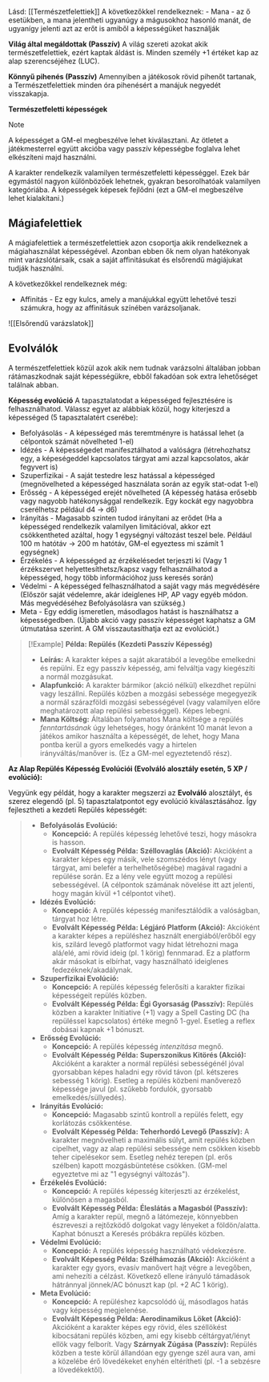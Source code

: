Lásd: [[Természetfelettiek]]
A következőkkel rendelkeznek:
	- Mana - az ő esetükben, a mana jelentheti ugyanúgy a mágusokhoz hasonló manát, de ugyanígy jelenti azt az erőt is amiből a képességüket használják

**Világ által megáldottak (Passzív)**
A világ szereti azokat akik természetfelettiek, ezért kaptak áldást is. Minden személy +1 értéket kap az alap szerencséjéhez (LUC).

**Könnyű pihenés (Passzív)**
Amennyiben a játékosok rövid pihenőt tartanak, a Természetfelettiek minden óra pihenésért a manájuk negyedét visszakapja.

**Természetfeletti képességek**
>[!Note]
>A képességet a GM-el megbeszélve lehet kiválasztani. Az ötletet a játékmesterrel együtt akcióba vagy passzív képességbe foglalva lehet elkészíteni majd használni.

A karakter rendelkezik valamilyen természetfeletti képességgel. Ezek bár egymástól nagyon különbözőek lehetnek, gyakran besorolhatóak valamilyen kategóriába.  A képességek képesek fejlődni (ezt a GM-el megbeszélve lehet kialakítani.)

## Mágiafelettiek
A mágiafelettiek a természetfelettiek azon csoportja akik rendelkeznek a mágiahasználat képességével. Azonban ebben ők nem olyan hatékonyak mint varázslótársaik, csak a saját affinitásukat és elsőrendű mágiájukat tudják használni.

A következőkkel rendelkeznek még:
- Affinitás - Ez egy kulcs, amely a manájukkal együtt lehetővé teszi számukra, hogy az affinitásuk színében varázsoljanak.

![[Elsőrendű varázslatok]]

## Evolválók
A természetfelettiek közül azok akik nem tudnak varázsolni általában jobban rátámaszkodnak saját képességükre, ebből fakadóan sok extra lehetőséget találnak abban.

**Képesség evolúció**
A tapasztalatodat a képességed fejlesztésére is felhasználhatod. Válassz egyet az alábbiak közül, hogy kiterjeszd a képességed (5 tapasztalatért cserébe):
- Befolyásolás - A képességed más teremtményre is hatással lehet (a célpontok számát növelheted 1-el)
- Idézés - A képességedet manifesztálhatod a valóságra (létrehozhatsz egy, a képeségeddel kapcsolatos tárgyat ami azzal kapcsolatos, akár fegyvert is)
- Szuperfizikai - A saját testedre lesz hatással a képességed (megnövelheted a képességed használata során az egyik stat-odat 1-el)
- Erősség - A képességed erejét növelheted (A képesség hatása erősebb vagy nagyobb hatékonysággal rendelkezik. Egy kockát egy nagyobbra cserélhetsz például d4 -> d6)
- Irányítás - Magasabb szinten tudod irányítani az erődet (Ha a képességed rendelkezik valamilyen limitációval, akkor ezt csökkentheted azáltal, hogy 1 egységnyi változást teszel bele. Például 100 m hatótáv -> 200 m hatótáv, GM-el egyeztess mi számít 1 egységnek)
- Érzékelés - A képességed az érzékelésedet terjeszti ki (Vagy 1 érzékszervet helyettesíthetsz/kapsz vagy felhasználhatod a képességed, hogy több információhoz juss keresés során)
- Védelmi - A képességed felhasználhatod a saját vagy más megvédésére (Először saját védelemre, akár ideiglenes HP, AP vagy egyéb módon. Más megvédéséhez Befolyásolásra van szükség.)
- Meta - Egy eddig ismeretlen, másodlagos hatást is használhatsz a képességedben. (Újabb akció vagy passzív képességet kaphatsz a GM útmutatása szerint. A GM visszautasíthatja ezt az evolúciót.)

>[!Example]
>**Példa: Repülés (Kezdeti Passzív Képesség)**
>
>- **Leírás:** A karakter képes a saját akaratából a levegőbe emelkedni és repülni. Ez egy passzív képesség, ami felváltja vagy kiegészíti a normál mozgásukat.
>- **Alapfunkció:** A karakter bármikor (akció nélkül) elkezdhet repülni vagy leszállni. Repülés közben a mozgási sebessége megegyezik a normál szárazföldi mozgási sebességével (vagy valamilyen előre meghatározott alap repülési sebességgel). Képes lebegni.
>- **Mana Költség:** Általában folyamatos Mana költsége a repülés _fenntartásának_ úgy lehetséges, hogy óránként 10 manát levon a játékos amikor használta a képességét, de lehet, hogy Mana pontba kerül a gyors emelkedés vagy a hirtelen irányváltás/manőver is. (Ez a GM-mel egyeztetendő rész).
>
**Az Alap Repülés Képesség Evolúciói (Evolváló alosztály esetén, 5 XP / evolúció):**
>
Vegyünk egy példát, hogy a karakter megszerzi az **Evolváló** alosztályt, és szerez elegendő (pl. 5) tapasztalatpontot egy evolúció kiválasztásához. Így fejlesztheti a kezdeti Repülés képességét:
>
>- **Befolyásolás Evolúció:**
 >   - **Koncepció:** A repülés képesség lehetővé teszi, hogy másokra is hasson.
 >   - **Evolvált Képesség Példa:** **Széllovaglás (Akció):** Akcióként a karakter képes egy másik, vele szomszédos lényt (vagy tárgyat, ami belefér a terhelhetőségébe) magával ragadni a repülése során. Ez a lény vele együtt mozog a repülési sebességével. (A célpontok számának növelése itt azt jelenti, hogy magán kívül +1 célpontot vihet).
>- **Idézés Evolúció:**
>    - **Koncepció:** A repülés képesség manifesztálódik a valóságban, tárgyat hoz létre.
>    - **Evolvált Képesség Példa:** **Légjáró Platform (Akció):** Akcióként a karakter képes a repüléshez használt energiából/erőből egy kis, szilárd levegő platformot vagy hidat létrehozni maga alá/elé, ami rövid ideig (pl. 1 körig) fennmarad. Ez a platform akár másokat is elbírhat, vagy használható ideiglenes fedezéknek/akadálynak.
>- **Szuperfizikai Evolúció:**
>    - **Koncepció:** A repülés képesség felerősíti a karakter fizikai képességeit repülés közben.
>    - **Evolvált Képesség Példa:** **Égi Gyorsaság (Passzív):** Repülés közben a karakter Initiative (+1) vagy a Spell Casting DC (ha repüléssel kapcsolatos) értéke megnő 1-gyel. Esetleg a reflex dobásai kapnak +1 bónuszt.
>- **Erősség Evolúció:**
>    - **Koncepció:** A repülés képesség _intenzitása_ megnő.
>    - **Evolvált Képesség Példa:** **Superszonikus Kitörés (Akció):** Akcióként a karakter a normál repülési sebességénél jóval gyorsabban képes haladni egy rövid távon (pl. kétszeres sebesség 1 körig). Esetleg a repülés közbeni manőverező képessége javul (pl. szűkebb fordulók, gyorsabb emelkedés/süllyedés).
>- **Irányítás Evolúció:**
>    - **Koncepció:** Magasabb szintű kontroll a repülés felett, egy korlátozás csökkentése.
>    - **Evolvált Képesség Példa:** **Teherhordó Levegő (Passzív):** A karakter megnövelheti a maximális súlyt, amit repülés közben cipelhet, vagy az alap repülési sebessége nem csökken kisebb teher cipelésekor sem. Esetleg nehéz terepen (pl. erős szélben) kapott mozgásbüntetése csökken. (GM-mel egyeztetve mi az "1 egységnyi változás").
>- **Érzékelés Evolúció:**
>    - **Koncepció:** A repülés képesség kiterjeszti az érzékelést, különösen a magasból.
>    - **Evolvált Képesség Példa:** **Éleslátás a Magasból (Passzív):** Amíg a karakter repül, megnő a látómezeje, könnyebben észreveszi a rejtőzködő dolgokat vagy lényeket a földön/alatta. Kaphat bónuszt a Keresés próbákra repülés közben.
>- **Védelmi Evolúció:**
>    - **Koncepció:** A repülés képesség használható védekezésre.
>    - **Evolvált Képesség Példa:** **Szélhámozás (Akció):** Akcióként a karakter egy gyors, evasív manővert hajt végre a levegőben, ami nehezíti a célzást. Következő ellene irányuló támadások hátránnyal jönnek/AC bónuszt kap (pl. +2 AC 1 körig).
>- **Meta Evolúció:**
>    - **Koncepció:** A repüléshez kapcsolódó új, másodlagos hatás vagy képesség megjelenése.
>    - **Evolvált Képesség Példa:** **Aerodinamikus Löket (Akció):** Akcióként a karakter képes egy rövid, éles széllökést kibocsátani repülés közben, ami egy kisebb céltárgyat/lényt ellök vagy felborít. Vagy **Szárnyak Zúgása (Passzív):** Repülés közben a teste körül állandóan egy gyenge szél aura van, ami a közelébe érő lövedékeket enyhén eltérítheti (pl. -1 a sebzésre a lövedékektől).

